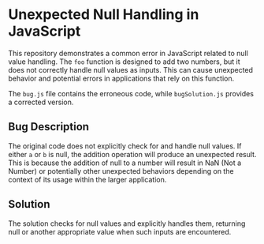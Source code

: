 # Unexpected Null Handling in JavaScript

This repository demonstrates a common error in JavaScript related to null value handling. The `foo` function is designed to add two numbers, but it does not correctly handle null values as inputs.  This can cause unexpected behavior and potential errors in applications that rely on this function.

The `bug.js` file contains the erroneous code, while `bugSolution.js` provides a corrected version.

## Bug Description
The original code does not explicitly check for and handle null values.  If either `a` or `b` is null, the addition operation will produce an unexpected result.  This is because the addition of null to a number will result in NaN (Not a Number) or potentially other unexpected behaviors depending on the context of its usage within the larger application.

## Solution
The solution checks for null values and explicitly handles them, returning null or another appropriate value when such inputs are encountered.